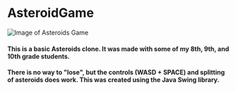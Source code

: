 # AsteroidGame

![Image of Asteroids Game](https://i.imgur.com/FEewqhX.png)

#### This is a basic Asteroids clone. It was made with some of my 8th, 9th, and 10th grade students. 

#### There is no way to "lose", but the controls (WASD + SPACE) and splitting of asteroids does work. This was created using the Java Swing library.
